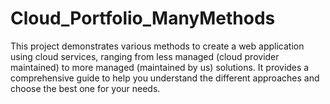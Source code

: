# Cloud_Portfolio_ManyMethods
This project demonstrates various methods to create a web application using cloud services, ranging from less managed (cloud provider maintained) to more managed (maintained by us) solutions. It provides a comprehensive guide to help you understand the different approaches and choose the best one for your needs.

